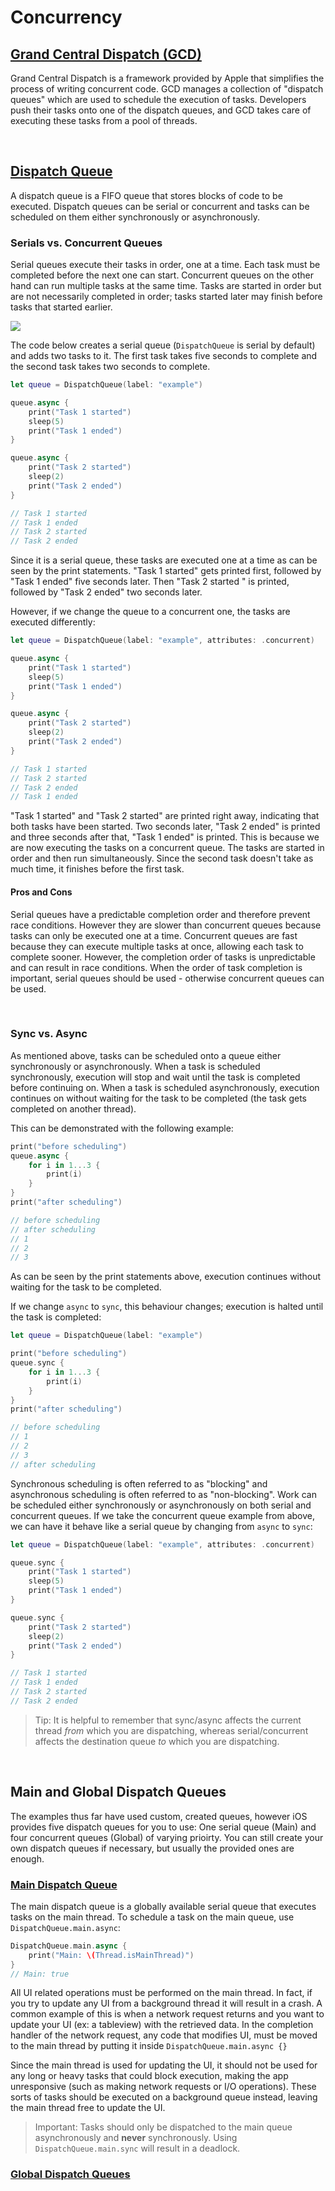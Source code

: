 # Concurrency

## [Grand Central Dispatch (GCD)](https://developer.apple.com/documentation/dispatch)

Grand Central Dispatch is a framework provided by Apple that simplifies the process of writing concurrent code. GCD manages a collection of "dispatch queues" which are used to schedule the execution of tasks. Developers push their tasks onto one of the dispatch queues, and GCD takes care of executing these tasks from a pool of threads.

<br/>

## [Dispatch Queue](https://developer.apple.com/documentation/dispatch/dispatchqueue)

A dispatch queue is a FIFO queue that stores blocks of code to be executed. Dispatch queues can be serial or concurrent and tasks can be scheduled on them either synchronously or asynchronously.

### Serials vs. Concurrent Queues

Serial queues execute their tasks in order, one at a time. Each task must be completed before the next one can start. Concurrent queues on the other hand can run multiple tasks at the same time. Tasks are started in order but are not necessarily completed in order; tasks started later may finish before tasks that started earlier.

![](images/0.jpg)

The code below creates a serial queue (`DispatchQueue` is serial by default) and adds two tasks to it. The first task takes five seconds to complete and the second task takes two seconds to complete.

```swift
let queue = DispatchQueue(label: "example")

queue.async {
    print("Task 1 started")
    sleep(5)
    print("Task 1 ended")
}

queue.async {
    print("Task 2 started")
    sleep(2)
    print("Task 2 ended")
}

// Task 1 started
// Task 1 ended
// Task 2 started
// Task 2 ended
```
Since it is a serial queue, these tasks are executed one at a time as can be seen by the print statements. "Task 1 started" gets printed first, followed by "Task 1 ended" five seconds later. Then "Task 2 started " is printed, followed by "Task 2 ended" two seconds later.

However, if we change the queue to a concurrent one, the tasks are executed differently:

```swift
let queue = DispatchQueue(label: "example", attributes: .concurrent)

queue.async {
    print("Task 1 started")
    sleep(5)
    print("Task 1 ended")
}

queue.async {
    print("Task 2 started")
    sleep(2)
    print("Task 2 ended")
}

// Task 1 started
// Task 2 started
// Task 2 ended
// Task 1 ended
```

"Task 1 started" and "Task 2 started" are printed right away, indicating that both tasks have been started. Two seconds later, "Task 2 ended" is printed and three seconds after that, "Task 1 ended" is printed. This is because we are now executing the tasks on a concurrent queue. The tasks are started in order and then run simultaneously. Since the second task doesn't take as much time, it finishes before the first task.

#### Pros and Cons

Serial queues have a predictable completion order and therefore prevent race conditions. However they are slower than concurrent queues because tasks can only be executed one at a time. Concurrent queues are fast because they can execute multiple tasks at once, allowing each task to complete sooner. However, the completion order of tasks is unpredictable and can result in race conditions. When the order of task completion is important, serial queues should be used - otherwise concurrent queues can be used.

<br/>

### Sync vs. Async

As mentioned above, tasks can be scheduled onto a queue either synchronously or asynchronously. When a task is scheduled synchronously, execution will stop and wait until the task is completed before continuing on. When a task is scheduled asynchronously, execution continues on without waiting for the task to be completed (the task gets completed on another thread).

This can be demonstrated with the following example:

```swift
print("before scheduling")
queue.async {
    for i in 1...3 {
        print(i)
    }
}
print("after scheduling")

// before scheduling
// after scheduling
// 1
// 2
// 3
```
As can be seen by the print statements above, execution continues without waiting for the task to be completed.

If we change `async` to `sync`, this behaviour changes; execution is halted until the task is completed:

```swift
let queue = DispatchQueue(label: "example")

print("before scheduling")
queue.sync {
    for i in 1...3 {
        print(i)
    }
}
print("after scheduling")

// before scheduling
// 1
// 2
// 3
// after scheduling
```
Synchronous scheduling is often referred to as "blocking" and asynchronous scheduling is often referred to as "non-blocking". Work can be scheduled either synchronously or asynchronously on both serial and concurrent queues. If we take the concurrent queue example from above, we can have it behave like a serial queue by changing from `async` to `sync`:

```swift
let queue = DispatchQueue(label: "example", attributes: .concurrent)

queue.sync {
    print("Task 1 started")
    sleep(5)
    print("Task 1 ended")
}

queue.sync {
    print("Task 2 started")
    sleep(2)
    print("Task 2 ended")
}

// Task 1 started
// Task 1 ended
// Task 2 started
// Task 2 ended
```
> Tip: It is helpful to remember that sync/async affects the current thread *from* which you are dispatching, whereas serial/concurrent affects the destination queue *to* which you are dispatching.

<br/>

## Main and Global Dispatch Queues

The examples thus far have used custom, created queues, however iOS provides five dispatch queues for you to use: One serial queue (Main) and four concurrent queues (Global) of varying prioirty. You can still create your own dispatch queues if necessary, but usually the provided ones are enough.

### [Main Dispatch Queue](https://developer.apple.com/documentation/dispatch/dispatchqueue/1781006-main)

The main dispatch queue is a globally available serial queue that executes tasks on the main thread. To schedule a task on the main queue, use `DispatchQueue.main.async`:

```swift
DispatchQueue.main.async {
    print("Main: \(Thread.isMainThread)")
}
// Main: true
```

All UI related operations must be performed on the main thread. In fact, if you try to update any UI from a background thread it will result in a crash. A common example of this is when a network request returns and you want to update your UI (ex: a tableview) with the retrieved data. In the completion handler of the network request, any code that modifies UI, must be moved to the main thread by putting it inside `DispatchQueue.main.async {}`

Since the main thread is used for updating the UI, it should not be used for any long or heavy tasks that could block execution, making the app unresponsive (such as making network requests or I/O operations). These sorts of tasks should be executed on a background queue instead, leaving the main thread free to update the UI.

> Important: Tasks should only be dispatched to the main queue asynchronously and **never** synchronously. Using `DispatchQueue.main.sync` will result in a deadlock.

### [Global Dispatch Queues](https://developer.apple.com/documentation/dispatch/dispatchqueue/2300077-global)